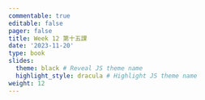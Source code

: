 ```yaml
---
commentable: true
editable: false
pager: false
title: Week 12 第十五課
date: '2023-11-20'
type: book
slides:
  theme: black # Reveal JS theme name
  highlight_style: dracula # Highlight JS theme name
weight: 12
---
```

